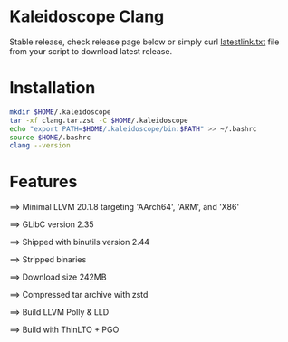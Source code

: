 # Kaleidoscope Clang

Stable release, check release page below or simply curl [latestlink.txt](https://raw.githubusercontent.com/PurrrsLitterbox/LLVM-stable/refs/heads/main/latestlink.txt) file from your script to download latest release.

# Installation

```bash
mkdir $HOME/.kaleidoscope
tar -xf clang.tar.zst -C $HOME/.kaleidoscope
echo "export PATH=$HOME/.kaleidoscope/bin:$PATH" >> ~/.bashrc
source $HOME/.bashrc
clang --version
``` 

# Features

==> Minimal LLVM 20.1.8 targeting 'AArch64', 'ARM', and 'X86'

==> GLibC version 2.35

==> Shipped with binutils version 2.44

==> Stripped binaries

==> Download size 242MB

==> Compressed tar archive with zstd

==> Build LLVM Polly & LLD

==> Build with ThinLTO + PGO
